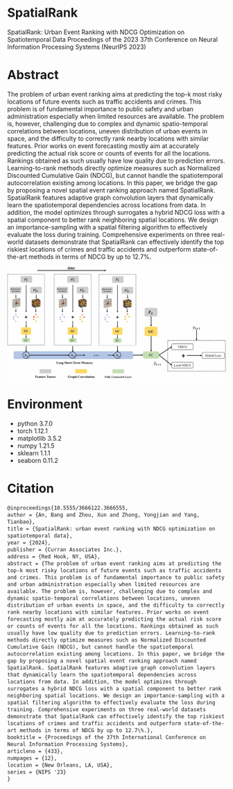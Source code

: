 # SpatialRank
SpatialRank: Urban Event Ranking with NDCG Optimization on Spatiotemporal Data
Proceedings of the 2023 37th Conference on Neural Information Processing Systems (NeurIPS 2023)

# Abstract
The problem of urban event ranking aims at predicting the top-k most risky locations of future events such as traffic accidents and crimes. This problem is of fundamental importance to public safety and urban administration especially when limited resources are available. The problem is, however, challenging due to complex and dynamic spatio-temporal correlations between locations, uneven distribution of urban events in space, and the difficulty to correctly rank nearby locations with similar features. Prior works on event forecasting mostly aim at accurately predicting the actual risk score or counts of events for all the locations. Rankings obtained as such usually have low quality due to prediction errors. Learning-to-rank methods directly optimize measures such as Normalized Discounted Cumulative Gain (NDCG), but cannot handle the spatiotemporal autocorrelation existing among locations. In this paper, we bridge the gap by proposing a novel spatial event ranking approach named SpatialRank. SpatialRank features adaptive graph convolution layers that dynamically learn the spatiotemporal dependencies across locations from data. In addition, the model optimizes through surrogates a hybrid NDCG loss with a spatial component to better rank neighboring spatial locations. We design an importance-sampling with a spatial filtering algorithm to effectively evaluate the loss during training. Comprehensive experiments on three real-world datasets demonstrate that SpatialRank can effectively identify the top riskiest locations of crimes and traffic accidents and outperform state-of-the-art methods in terms of NDCG by up to 12.7%.

![alt text](https://github.com/BANG23333/SpatialRank/blob/main/img/model.jpg)

# Environment
- python 3.7.0
- torch 1.12.1
- matplotlib 3.5.2
- numpy 1.21.5
- sklearn 1.1.1
- seaborn 0.11.2

# Citation
```
@inproceedings{10.5555/3666122.3666555,
author = {An, Bang and Zhou, Xun and Zhong, Yongjian and Yang, Tianbao},
title = {SpatialRank: urban event ranking with NDCG optimization on spatiotemporal data},
year = {2024},
publisher = {Curran Associates Inc.},
address = {Red Hook, NY, USA},
abstract = {The problem of urban event ranking aims at predicting the top-k most risky locations of future events such as traffic accidents and crimes. This problem is of fundamental importance to public safety and urban administration especially when limited resources are available. The problem is, however, challenging due to complex and dynamic spatio-temporal correlations between locations, uneven distribution of urban events in space, and the difficulty to correctly rank nearby locations with similar features. Prior works on event forecasting mostly aim at accurately predicting the actual risk score or counts of events for all the locations. Rankings obtained as such usually have low quality due to prediction errors. Learning-to-rank methods directly optimize measures such as Normalized Discounted Cumulative Gain (NDCG), but cannot handle the spatiotemporal autocorrelation existing among locations. In this paper, we bridge the gap by proposing a novel spatial event ranking approach named SpatialRank. SpatialRank features adaptive graph convolution layers that dynamically learn the spatiotemporal dependencies across locations from data. In addition, the model optimizes through surrogates a hybrid NDCG loss with a spatial component to better rank neighboring spatial locations. We design an importance-sampling with a spatial filtering algorithm to effectively evaluate the loss during training. Comprehensive experiments on three real-world datasets demonstrate that SpatialRank can effectively identify the top riskiest locations of crimes and traffic accidents and outperform state-of-the-art methods in terms of NDCG by up to 12.7\%.},
booktitle = {Proceedings of the 37th International Conference on Neural Information Processing Systems},
articleno = {433},
numpages = {12},
location = {New Orleans, LA, USA},
series = {NIPS '23}
}
```
